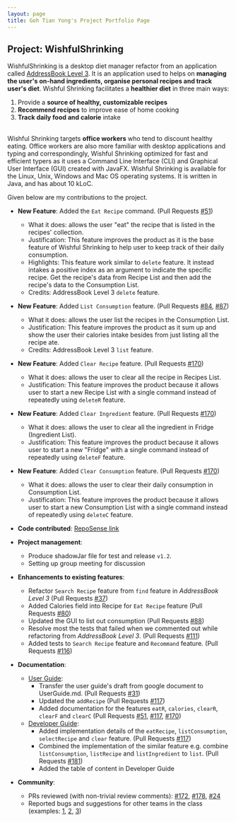```yaml
---
layout: page
title: Goh Tian Yong's Project Portfolio Page
---
```


## Project: WishfulShrinking

WishfulShrinking is a desktop diet manager refactor from an application called [AddressBook Level 3](https://github.com/nus-cs2103-AY2021S1/tp).
 It is an application used to helps on **managing the user's on-hand ingredients, organise personal recipes and track user's diet**.
 Wishful Shrinking facilitates a **healthier diet** in three main ways: 

1. Provide a **source of healthy, customizable recipes** 
1. **Recommend recipes** to improve ease of home cooking 
1. **Track daily food and calorie** intake<br><br>

Wishful Shrinking targets **office workers** who tend to discount healthy eating. Office workers are also more
 familiar with desktop applications and typing and correspondingly, Wishful Shrinking optimized for fast and efficient
 typers as it uses a Command Line Interface (CLI) and Graphical User Interface (GUI) created with JavaFX.
 Wishful Shrinking is available for the Linux, Unix, Windows and Mac OS operating systems.
 It is written in Java, and has about 10 kLoC. 
 

Given below are my contributions to the project.

* **New Feature**: Added the `Eat Recipe` command. (Pull Requests [\#51](https://github.com/AY2021S1-CS2103T-W10-2/tp/pull/51))
  * What it does: allows the user "eat" the recipe that is listed in the recipes' collection.
  * Justification: This feature improves the product as it is the base feature of Wishful Shrinking to help user to keep track of their daily consumption.
  * Highlights: This feature work similar to `delete` feature.
   It instead intakes a positive index as an argument to indicate the specific recipe.
   Get the recipe's data from Recipe List and then add the recipe's data to the Consumption List.
  * Credits: AddressBook Level 3 `delete` feature.

* **New Feature**: Added `List Consumption` feature. (Pull Requests [\#84](https://github.com/AY2021S1-CS2103T-W10-2/tp/pull/84), [\#87](https://github.com/AY2021S1-CS2103T-W10-2/tp/pull/87))
  * What it does: allows the user list the recipes in the Consumption List.
  * Justification: This feature improves the product as it sum up and show the user their calories intake besides from just listing all the recipe ate. 
  * Credits: AddressBook Level 3 `list` feature. 

* **New Feature**: Added `Clear Recipe` feature. (Pull Requests [\#170](https://github.com/AY2021S1-CS2103T-W10-2/tp/pull/170))
  * What it does: allows the user to clear all the recipe in Recipes List.
  * Justification: This feature improves the product because it allows user to start a new Recipe List with a single command instead of repeatedly using `deleteR` feature.
  
* **New Feature**: Added `Clear Ingredient` feature. (Pull Requests [\#170](https://github.com/AY2021S1-CS2103T-W10-2/tp/pull/170))
  * What it does: allows the user to clear all the ingredient in Fridge (Ingredient List).
  * Justification: This feature improves the product because it allows user to start a new "Fridge" with a single command instead of repeatedly using `deleteF` feature.

* **New Feature**: Added `Clear Consumption` feature. (Pull Requests [\#170](https://github.com/AY2021S1-CS2103T-W10-2/tp/pull/170))
  * What it does: allows the user to clear their daily consumption in Consumption List.
  * Justification: This feature improves the product because it allows user to start a new Consumption List with a single command instead of repeatedly using `deleteC` feature.

* **Code contributed**: [RepoSense link](https://nus-cs2103-ay2021s1.github.io/tp-dashboard/#breakdown=true&search=tianyong-goh&sort=groupTitle&sortWithin=title&since=2020-08-14&timeframe=commit&mergegroup=&groupSelect=groupByRepos&checkedFileTypes=docs~functional-code~test-code~other)

* **Project management**:
  * Produce shadowJar file for test and release `v1.2`.
  * Setting up group meeting for discussion
* **Enhancements to existing features**:
  * Refactor `Search Recipe` feature from `find` feature in *AddressBook Level 3* (Pull Requests [\#37](https://github.com/AY2021S1-CS2103T-W10-2/tp/pull/37))
  * Added Calories field into Recipe for `Eat Recipe` feature (Pull Requests [\#80](https://github.com/AY2021S1-CS2103T-W10-2/tp/pull/80))
  * Updated the GUI to list out consumption (Pull Requests [\#88](https://github.com/AY2021S1-CS2103T-W10-2/tp/pull/88))
  * Resolve most the tests that failed when we commented out while refactoring from *AddressBook Level 3*. (Pull Requests [\#111](https://github.com/AY2021S1-CS2103T-W10-2/tp/pull/111))
  * Added tests to `Search Recipe` feature and `Recommand` feature. (Pull Requests [\#116](https://github.com/AY2021S1-CS2103T-W10-2/tp/pull/116))

* **Documentation**:
  * [User Guide](https://ay2021s1-cs2103t-w10-2.github.io/tp/UserGuide.html):
    * Transfer the user guide's draft from google document to UserGuide.md. (Pull Requests [\#31](https://github.com/AY2021S1-CS2103T-W10-2/tp/pull/31))
    * Updated the `addRecipe` (Pull Requests [\#117](https://github.com/AY2021S1-CS2103T-W10-2/tp/pull/117))
    * Added documentation for the features `eatR`, `calories`, `clearR`, `clearF` and `clearC`  (Pull Requests [\#51](https://github.com/AY2021S1-CS2103T-W10-2/tp/pull/51), [\#117](https://github.com/AY2021S1-CS2103T-W10-2/tp/pull/117), [\#170](https://github.com/AY2021S1-CS2103T-W10-2/tp/pull/170))
  * [Developer Guide](https://ay2021s1-cs2103t-w10-2.github.io/tp/DeveloperGuide.html):
    * Added implementation details of the `eatRecipe`, `listConsumption`,  `selectRecipe` and `clear` feature. (Pull Requests [\#117](https://github.com/AY2021S1-CS2103T-W10-2/tp/pull/117))
    * Combined the implementation of the similar feature e.g. combine `listConsumption`, `listRecipe` and `listIngredient` to `list`. (Pull Requests [\#181](https://github.com/AY2021S1-CS2103T-W10-2/tp/pull/181))
    * Added the table of content in Developer Guide

* **Community**:
  * PRs reviewed (with non-trivial review comments): [\#172](https://github.com/AY2021S1-CS2103T-W10-2/tp/pull/172), [\#178](https://github.com/AY2021S1-CS2103T-W10-2/tp/pull/178), [\#24](https://github.com/AY2021S1-CS2103T-W10-2/tp/pull/24)
  * Reported bugs and suggestions for other teams in the class (examples: [1](https://github.com/TianYong-Goh/ped/issues/3), [2](https://github.com/TianYong-Goh/ped/issues/5), [3](https://github.com/TianYong-Goh/ped/issues/7))
